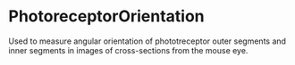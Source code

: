 # PhotoreceptorOrientation
Used to measure angular orientation of phototreceptor outer segments and inner segments in images of cross-sections from the mouse eye.
